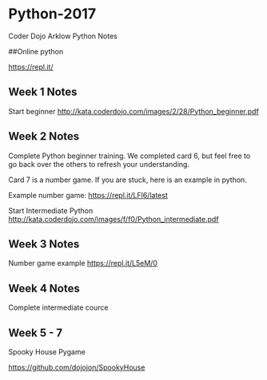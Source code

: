 # Python-2017

Coder Dojo Arklow Python Notes

##Online python

https://repl.it/

## Week 1 Notes

Start beginner
http://kata.coderdojo.com/images/2/28/Python_beginner.pdf

## Week 2 Notes

Complete Python beginner training.  We completed card 6, but feel free to go back over the others to refresh your understanding.

Card 7 is a number game.  If you are stuck, here is an example in python.

Example number game: https://repl.it/LFl6/latest

Start Intermediate Python
http://kata.coderdojo.com/images/f/f0/Python_intermediate.pdf

## Week 3 Notes

Number game example https://repl.it/L5eM/0

## Week 4 Notes

Complete intermediate cource

## Week 5 - 7

Spooky House Pygame 

https://github.com/dojojon/SpookyHouse
